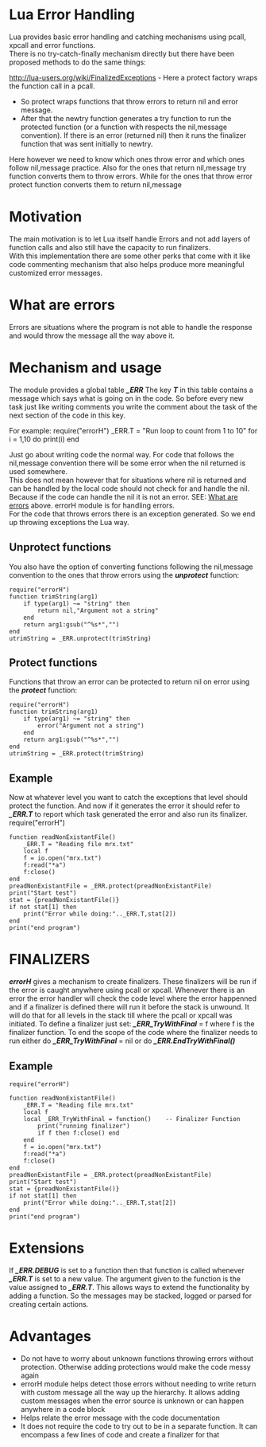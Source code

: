 # Lua Error Handling
Lua provides basic error handling and catching mechanisms using pcall, xpcall and error functions.   
There is no try-catch-finally mechanism directly but there have been proposed methods to do the same things:  
 
 
http://lua-users.org/wiki/FinalizedExceptions - Here a protect factory wraps the function call in a pcall. 
* So protect wraps functions that throw errors to return nil and error message. 
* After that the newtry function generates a try function to run the protected function (or a function with respects the nil,message convention). If there is an error (returned nil) then it runs the finalizer function that was sent initially to newtry.

Here however we need to know which ones throw error and which ones follow nil,message practice. Also for the ones that return nil,message try function converts them to throw errors. While for the ones that throw error protect function converts them to return nil,message

# Motivation
The main motivation is to let Lua itself handle Errors and not add layers of function calls and also still have the capacity to run finalizers.   
With this implementation there are some other perks that come with it like code commenting mechanism that also helps produce more meaningful customized error messages.


# What are errors
Errors are situations where the program is not able to handle the response and would throw the message all the way above it.



# Mechanism and usage
The module provides a global table ***_ERR***
The key ***T*** in this table contains a message which says what is going on in the code. So before every new task just like writing comments you write the comment about the task of the next section of the code in this key.   

For example:
		require("errorH")
		_ERR.T = "Run loop to count from 1 to 10"
		for i = 1,10 do
			print(i)
		end

Just go about writing code the normal way. For code that follows the nil,message convention there will be some error when the nil returned is used somewhere.  
This does not mean however that for situations where nil is returned and can be handled by the local code should not check for and handle the nil.   
Because if the code can handle the nil it is not an error. SEE: [What are errors](#what-are-errors) above. errorH module is for handling errors.   
For the code that throws errors there is an exception generated. So we end up throwing exceptions the Lua way.

## Unprotect functions
You also have the option of converting functions following the nil,message convention to the ones that throw errors using the ***unprotect*** function:

	require("errorH")
	function trimString(arg1)
		if type(arg1) ~= "string" then
			return nil,"Argument not a string"
		end
		return arg1:gsub("^%s*","")
	end
	utrimString = _ERR.unprotect(trimString)


## Protect functions
Functions that throw an error can be protected to return nil on error using the ***protect*** function:

	require("errorH")
	function trimString(arg1)
		if type(arg1) ~= "string" then
			error("Argument not a string")
		end
		return arg1:gsub("^%s*","")
	end
	utrimString = _ERR.protect(trimString)

	
## Example
Now at whatever level you want to catch the exceptions that level should protect the function. And now if it generates the error it should refer to ***_ERR.T*** to report which task generated the error and also run its finalizer.
	require("errorH")

	function readNonExistantFile()
		_ERR.T = "Reading file mrx.txt"
		local f
		f = io.open("mrx.txt")
		f:read("*a")
		f:close()
	end
	preadNonExistantFile = _ERR.protect(preadNonExistantFile)
	print("Start test")
	stat = {preadNonExistantFile()}
	if not stat[1] then
		print("Error while doing:".._ERR.T,stat[2])
	end
	print("end program")

# FINALIZERS
***errorH*** gives a mechanism to create finalizers. These finalizers will be run if the error is caught anywhere using pcall or xpcall. Whenever there is an error the error handler will check the code level where the error happenned and if a finalizer is defined there will run it before the stack is unwound. It will do that for all levels in the stack till where the pcall or xpcall was initiated.
 To define a finalizer just set: ***_ERR_TryWithFinal*** = f where f is the finalizer function.
 To end the scope of the code where the finalizer needs to run either do ***_ERR_TryWithFinal*** = nil or do ***_ERR.EndTryWithFinal()***
 
 ## Example
 	require("errorH")

	function readNonExistantFile()
		_ERR.T = "Reading file mrx.txt"
		local f
		local _ERR_TryWithFinal = function()	-- Finalizer Function
			print("running finalizer")
			if f then f:close() end
		end
		f = io.open("mrx.txt")
		f:read("*a")
		f:close()
	end
	preadNonExistantFile = _ERR.protect(preadNonExistantFile)
	print("Start test")
	stat = {preadNonExistantFile()}
	if not stat[1] then
		print("Error while doing:".._ERR.T,stat[2])
	end
	print("end program")

# Extensions
If ***_ERR.DEBUG*** is set to a function then that function is called whenever ***_ERR.T*** is set to a new value. The argument given to the function is the value assigned to ***_ERR.T***.
This allows ways to extend the functionality by adding a function. So the messages may be stacked, logged or parsed for creating certain actions.

# Advantages
* Do not have to worry about unknown functions throwing errors without protection. Otherwise adding protections would make the code messy again
* errorH module helps detect those errors without needing to write return with custom message all the way up the hierarchy. It allows adding custom messages when the error source is unknown or can happen anywhere in a code block
* Helps relate the error message with the code documentation
* It does not require the code to try out to be in a separate function. It can encompass a few lines of code and create a finalizer for that
